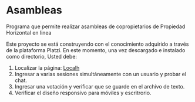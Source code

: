 # Asambleas
Programa que permite realizar asambleas de copropietarios de Propiedad Horizontal en linea

Este proyecto se está construyendo con el conocimiento adquirido a través de la plataforma Platzi. En este momento, una vez descargado e instalado como directorio, Usted debe:
1. Localizar la página: [Localh](http://localhost:3000/owner)
2. Ingresar a varias sesiones simultáneamente con un usuario y probar el chat.
3. Ingresar una votación y verificar que se guarde en el archivo de texto.
4. Verificar el diseño responsivo para móviles y escritrorio.

   
